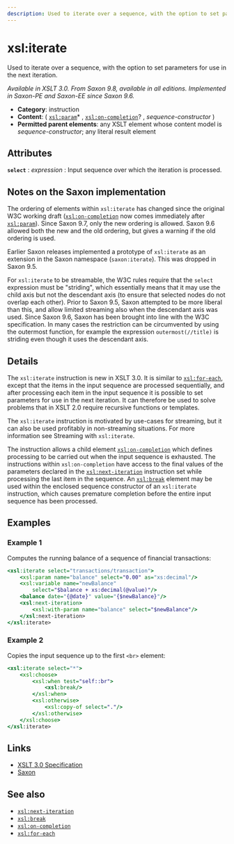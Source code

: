 ```yaml
---
description: Used to iterate over a sequence, with the option to set parameters for use in the next iteration
---
```


# xsl:iterate

Used to iterate over a sequence, with the option to set parameters for use in the next iteration.

_Available in XSLT 3.0. From Saxon 9.8, available in all editions. Implemented in Saxon-PE and Saxon-EE since Saxon 9.6._

- **Category**: instruction
- **Content**: ( [`xsl:param`](xsl-param.md)\* , [`xsl:on-completion`](xsl-on-completion.md)? , _sequence-constructor_ )
- **Permitted parent elements**: any XSLT element whose content model is _sequence-constructor_; any literal result element

## Attributes

**`select`**
: _expression_
: Input sequence over which the iteration is processed.

## Notes on the Saxon implementation

The ordering of elements within `xsl:iterate` has changed since the original W3C working draft ([`xsl:on-completion`](xsl-on-completion.md) now comes immediately after [`xsl:param`](xsl-param.md)). Since Saxon 9.7, only the new ordering is allowed. Saxon 9.6 allowed both the new and the old ordering, but gives a warning if the old ordering is used.

Earlier Saxon releases implemented a prototype of `xsl:iterate` as an extension in the Saxon namespace (`saxon:iterate`). This was dropped in Saxon 9.5.

For `xsl:iterate` to be streamable, the W3C rules require that the `select` expression must be "striding", which essentially means that it may use the child axis but not the descendant axis (to ensure that selected nodes do not overlap each other). Prior to Saxon 9.5, Saxon attempted to be more liberal than this, and allow limited streaming also when the descendant axis was used. Since Saxon 9.6, Saxon has been brought into line with the W3C specification. In many cases the restriction can be circumvented by using the outermost function, for example the expression `outermost(//title)` is striding even though it uses the descendant axis.

## Details

The `xsl:iterate` instruction is new in XSLT 3.0. It is similar to [`xsl:for-each`](xsl-for-each.md), except that the items in the input sequence are processed sequentially, and after processing each item in the input sequence it is possible to set parameters for use in the next iteration. It can therefore be used to solve problems that in XSLT 2.0 require recursive functions or templates.

The `xsl:iterate` instruction is motivated by use-cases for streaming, but it can also be used profitably in non-streaming situations. For more information see Streaming with `xsl:iterate`.

The instruction allows a child element [`xsl:on-completion`](xsl-on-completion.md) which defines processing to be carried out when the input sequence is exhausted. The instructions within `xsl:on-completion` have access to the final values of the parameters declared in the [`xsl:next-iteration`](xsl-next-iteration.md) instruction set while processing the last item in the sequence. An [`xsl:break`](xsl-break.md) element may be used within the enclosed sequence constructor of an `xsl:iterate` instruction, which causes premature completion before the entire input sequence has been processed.

## Examples

### Example 1

Computes the running balance of a sequence of financial transactions:

```xslt
<xsl:iterate select="transactions/transaction">
    <xsl:param name="balance" select="0.00" as="xs:decimal"/>
    <xsl:variable name="newBalance"
        select="$balance + xs:decimal(@value)"/>
    <balance date="{@date}" value="{$newBalance}"/>
    <xsl:next-iteration>
        <xsl:with-param name="balance" select="$newBalance"/>
    </xsl:next-iteration>
</xsl:iterate>
```

### Example 2

Copies the input sequence up to the first `<br>` element:

```xslt
<xsl:iterate select="*">
    <xsl:choose>
        <xsl:when test="self::br">
            <xsl:break/>
        </xsl:when>
        <xsl:otherwise>
            <xsl:copy-of select="."/>
        </xsl:otherwise>
    </xsl:choose>
</xsl:iterate>
```

## Links

- [XSLT 3.0 Specification](http://www.w3.org/TR/xslt-30/#element-iterate)
- [Saxon](http://saxonica.com/documentation/index.html#!xsl-elements/iterate)

## See also

- [`xsl:next-iteration`](xsl-next-iteration.md)
- [`xsl:break`](xsl-break.md)
- [`xsl:on-completion`](xsl-on-completion.md)
- [`xsl:for-each`](xsl-for-each.md)
